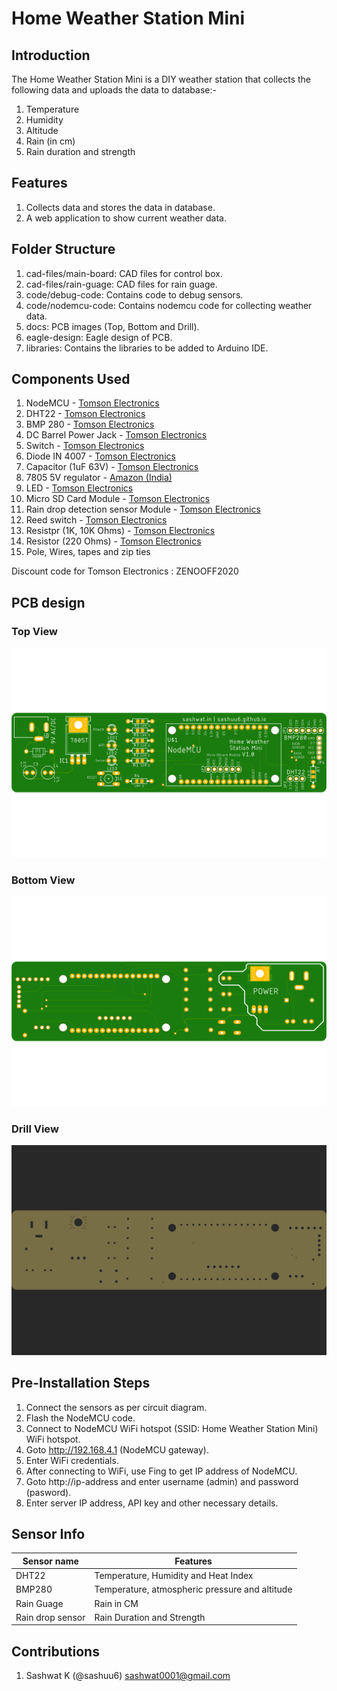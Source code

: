 # Home Weather Station Mini

## Introduction

The Home Weather Station Mini is a DIY weather station that collects the following data and uploads the data to database:-

1. Temperature
2. Humidity
3. Altitude
4. Rain (in cm)
5. Rain duration and strength

## Features

1. Collects data and stores the data in database.
2. A web application to show current weather data.

## Folder Structure

1. cad-files/main-board: CAD files for control box.
2. cad-files/rain-guage: CAD files for rain guage.
3. code/debug-code: Contains code to debug sensors.
4. code/nodemcu-code: Contains nodemcu code for collecting weather data.
5. docs: PCB images (Top, Bottom and Drill).
6. eagle-design: Eagle design of PCB.
7. libraries: Contains the libraries to be added to Arduino IDE.

## Components Used

1. NodeMCU - [Tomson Electronics](https://www.tomsonelectronics.com/products/buy-nodemcu-esp8266-esp-12e-with-ch340-online?_pos=4&_sid=e5db98597&_ss=r)
2. DHT22 - [Tomson Electronics](https://www.tomsonelectronics.com/products/dht22-digital-temperature-and-humidity-sensor-module-am2302)
3. BMP 280 - [Tomson Electronics](https://www.tomsonelectronics.com/products/bmp-280-barometer-precision-atmospheric-pressure-sensor-module)
4. DC Barrel Power Jack - [Tomson Electronics](https://www.tomsonelectronics.com/products/dc-barrel-power-jack)
5. Switch - [Tomson Electronics](https://www.tomsonelectronics.com/products/6mmx6mmx6mm-micro-switch)
6. Diode IN 4007 - [Tomson Electronics](https://www.tomsonelectronics.com/products/diode-1n-4007)
7. Capacitor (1uF 63V) - [Tomson Electronics](https://www.tomsonelectronics.com/products/100uf-16v-radial-electrolytic-capacitor)
8. 7805 5V regulator - [Amazon (India)](https://www.amazon.in/5-piece-voltage-regulator-7805/dp/0070530572)
9. LED - [Tomson Electronics](https://www.tomsonelectronics.com/products/led-basic-green-5-mm)
10. Micro SD Card Module - [Tomson Electronics](https://www.tomsonelectronics.com/products/micro-sd-card-module)
11. Rain drop detection sensor Module - [Tomson Electronics](https://www.tomsonelectronics.com/products/rain-drop-detection-sensor-rain-detector-weather-module)
12. Reed switch - [Tomson Electronics](https://www.tomsonelectronics.com/products/reed-switch-16mm)
13. Resistpr (1K, 10K Ohms) - [Tomson Electronics](https://www.tomsonelectronics.com/products/1ko-12ko-carbon-film-resistor)
14. Resistor (220 Ohms) - [Tomson Electronics](https://www.tomsonelectronics.com/products/100k-ohm-metal-film-resistor?variant=8737726038107)
15. Pole, Wires, tapes and zip ties

Discount code for Tomson Electronics : ZENOOFF2020

## PCB design

### Top View

![Top View](docs/main-top.png)

### Bottom View

![Bottom View](docs/main-bottom.png)

### Drill View

![Drill View](docs/main-drills.png)

## Pre-Installation Steps

1. Connect the sensors as per circuit diagram.
2. Flash the NodeMCU code.
3. Connect to NodeMCU WiFi hotspot (SSID: Home Weather Station Mini) WiFi hotspot.
4. Goto http://192.168.4.1 (NodeMCU gateway).
5. Enter WiFi credentials.
6. After connecting to WiFi, use Fing to get IP address of NodeMCU.
7. Goto http://ip-address and enter username (admin) and password (pasword).
8. Enter server IP address, API key and other necessary details.

## Sensor Info

| Sensor name | Features |
|-------------|----------|
| DHT22 | Temperature, Humidity and Heat Index |
| BMP280 | Temperature, atmospheric pressure and altitude |
| Rain Guage | Rain in CM |
| Rain drop sensor | Rain Duration and Strength |

## Contributions

1. Sashwat K (@sashuu6) <sashwat0001@gmail.com>
